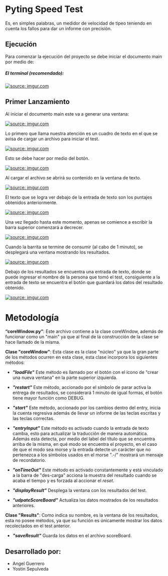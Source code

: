 # Pyting Speed Test

Es, en simples palabras, un medidor de velocidad de tipeo teniendo en cuenta los fallos para dar un informe con precisión.

## Ejecución

Para comenzar la ejecución del proyecto se debe iniciar el documento main por medio de:

##### El terminal (recomendado):

<a href="https://imgur.com/DNJGufz"><img src="https://i.imgur.com/DNJGufz.png" title="source: imgur.com" /></a>


## Primer Lanzamiento
Al iniciar el documento main este va a generar una ventana:

<a href="https://imgur.com/fUu33ws"><img src="https://i.imgur.com/fUu33ws.png" title="source: imgur.com" /></a>


Lo primero que llama nuestra atención es un cuadro de texto en el que se avisa de cargar un archivo para iniciar el test.

<a href="https://imgur.com/1rBwieo"><img src="https://i.imgur.com/1rBwieo.png" title="source: imgur.com" /></a>


Esto se debe hacer por medio del botón.

<a href="https://imgur.com/W4gRHQP"><img src="https://i.imgur.com/W4gRHQP.png" title="source: imgur.com" /></a>


Al cargar el archivo se abrirá su contenido en la ventana de texto.

<a href="https://imgur.com/LkzQ1WF"><img src="https://i.imgur.com/LkzQ1WF.png" title="source: imgur.com" /></a>

El texto que se logra ver debajo de la entrada de texto son los puntajes obtenidos anteriormente.

<a href="https://imgur.com/0B8YLOM"><img src="https://i.imgur.com/0B8YLOM.png" title="source: imgur.com" /></a>


Una vez llegado hasta este momento, apenas se comience a escribir la barra superior comenzará a decrecer.

<a href="https://imgur.com/AKdmwCA"><img src="https://i.imgur.com/AKdmwCA.png" title="source: imgur.com" /></a>


Cuando la barrita se termine de consumir (al cabo de 1 minuto), se desplegará una ventana mostrando los resultados.

<a href="https://imgur.com/GdlzOSV"><img src="https://i.imgur.com/GdlzOSV.png" title="source: imgur.com" /></a>


Debajo de los resultados se encuentra una entrada de texto, donde se puede ingresar el nombre de la persona que tomó el test, consiguiente a la entrada de texto se encuentra el botón que guardará los datos del resultado obtenido.

<a href="https://imgur.com/hO0ybFw"><img src="https://i.imgur.com/hO0ybFw.png" title="source: imgur.com" /></a>


# Metodología

**“coreWindow.py”**: Este archivo contiene a la clase coreWindow, además de funcionar como un "main" ya que al final de la construcción de la clase se hace llamado de la misma.

**Clase "coreWindow"**: Esta clase es la clase "núcleo" ya que la gran parte de los métodos ocurren en esta clase, esta clase incorpora los siguientes métodos:
 + ***"loadFile"*** Este método es llamado por el botón con el icono de "crear una nueva ventana" en la parte superior izquierda.
 
 + ***"restart"*** Este método, accionado por el símbolo de parar activa la entrega de resultados, se considerará 1 minuto de igual formas, el botón tiene mayor función como DEBUG.
  
 + ***"start"*** Este método, accionado por los cambios dentro del entry, inicia la cuenta regresiva además de llevar un informe de las teclas escritas y las teclas correctas.

 + ***"entryInput"*** Este método es activado cuando la entrada de texto cambia, esto para actualizar la traducción de manera automática. Además esta detecta, por medio del label del título que se encuentra arriba de la misma, en qué modo se encuentra el proyecto, en el caso de que el modo sea morse y la entrada detecte un carácter que no pertenezca a los símbolos usados en el morse ".-/" mostrará un mensaje de recordatorio.

 + ***"onTimeOut"*** Este método es activado constantemente y está vinculado a la barra de "des-carga" acciona la muestra del resultado cuando se acaba el tiempo y es forzada al accionar el *reset*.

 + ***"displayResult"*** Desplega la ventana con los resultados del test.
 
 + ***"udpateScoreBoard"*** Actualiza los datos mostrados de los resultados anteriores.

**Clase "Results"**: Como indica su nombre, es la ventana de los resultados, esta no posee métodos, ya que su función es únicamente mostrar los datos recolectados en el test anterior. 

 + ***"saveResult"*** Guarda los datos en el archivo scoreBoard.


## Desarrollado por:
- Angel Guerrero
- Yostin Sepulveda

